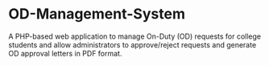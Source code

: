 # OD-Management-System
A PHP-based web application to manage On-Duty (OD) requests for college students and allow administrators to approve/reject requests and generate OD approval letters in PDF format.
